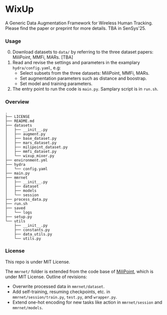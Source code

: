 # WixUp
A Generic Data Augmentation Framework for Wireless Human Tracking. Please find the paper or preprint for more details. TBA in SenSys'25.

### Usage
0. Download datasets to `data/` by referring to the three dataset papers: MiliPoint, MMFi, MARs. [TBA]
1. Read and revise the settings and parameters in the examplary `hydra/config.yaml`, e.g:
    - Select subsets from the three datasets: MiliPoint, MMFi, MARs.
    - Set augmentation parameters such as distance and boostrap.
    - Set model and training parameters.
2. The entry point to run the code is `main.py`. Samplary script is in `run.sh`.


### Overview
```
.
├── LICENSE
├── README.md
├── datasets
│   ├── __init__.py
│   ├── augment.py
│   ├── base_dataset.py
│   ├── mars_dataset.py
│   ├── milipoint_dataset.py
│   ├── mmfi_dataset.py
│   └── wixup_mixer.py
├── environment.yml
├── hydra
│   └── config.yaml
├── main.py
├── mmrnet
│   ├── __init__.py
│   ├── dataset
│   ├── models
│   └── session
├── process_data.py
├── run.sh
├── saved
│   └── logs
├── setup.py
└── utils
    ├── __init__.py
    ├── constants.py
    ├── data_utils.py
    └── utils.py

```

### License
This repo is under MIT License.

The `mmrnet/` folder is extended from the code base of [MiliPoint](https://github.com/yizzfz/MiliPoint), which is under MIT License.
Outline of revisions:
- Overwrite processed data in `mmrnet/dataset`.
- Add self-training, resuming checkpoints, etc. in `mmrnet/session/train.py`, `test.py`, and `wrapper.py`.
- Extend one-hot encoding for new tasks like action in `mmrnet/session` and `mmrnet/models`.
